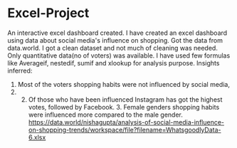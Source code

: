# Excel-Project
An interactive excel dashboard created. I have created an excel dashboard using data about social media's influence on shopping. Got the data from data.world. I got a clean dataset and not much of cleaning was needed. Only quantitative data(no of voters) was available.  I have used few formulas like Averageif, nestedif, sumif and xlookup for analysis purpose. Insights inferred:
1. Most of the voters shopping habits were not influenced by social media,
2. 2. Of those who have been influenced Instagram has got the highest votes, followed by Facebook. 3. Female genders shopping habits were influenced more compared to the male gender.
https://data.world/nishagupta/analysis-of-social-media-influence-on-shopping-trends/workspace/file?filename=WhatsgoodlyData-6.xlsx
